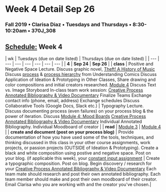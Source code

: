 # Week 4 Detail Sep 26

### Fall 2019 • Clarisa Diaz • Tuesdays and Thursdays • 8:30-10:20am • 370J_308

## [Schedule:](./) Week 4

| wk | Tuesdays \(due on date listed\) | Thursdays \(due on date listed\) |
| --- | --- | --- | --- | --- | --- | --- |
| **4** | **Sep 24** | **Sep 26** |
| **class** | Positive and Negative Space Lecture. Discuss graphic novel, [Theft! A History of Music](https://law.duke.edu/musiccomic/download/) Discuss [process](http://blog.visualmotive.com/wp-content/uploads/2009/12/mccloud_understanding_comics.jpg) & [process hierarchy](http://i46.tinypic.com/2nrn6t0.png) from Understanding Comics Discuss Application of Ideation & Prototyping in Other Classes, Share drawing and color compositions and initial creators researched. [Module 4](http://teaching.polishedsolid.com/ip/mod4/content/index.html) Discuss Text vs. Image Storyboard In-class team work session: [Creative Process Annotated Bibliography & Video Documentary](projects/creative-process-annotated-bibliography-and-video-documentary.md) Finalize Teams Exchange contact info \(phone, email, address\) Exchange schedules Discuss Collaborative Tools \(Google Docs, Slack etc.\) | Typography Lecture. Discuss documenting process \(even failures\) on your process blog & the power of iteration. Discuss [Module 4: Mood Boards](http://teaching.polishedsolid.com/ip/mod4/content/index.html) [Creative Process Annotated Bibliography & Video Documentary](creative-process-annotated-bibliography-and-video-documentary.md)  Individual Annotated Bibliography. Individual Moodboard of creator |
| **read** | [Module 3](http://teaching.polishedsolid.com/ip/mod3/content/index.html) | [Module 4](http://teaching.polishedsolid.com/ip/mod4/content/index.html) |
| **create and document \(post on your process blog\)** | Provide documentation of how you have used some of the tools, techniques, and thinking discussed in this class in your other course assignments, work projects, or passion projects \(OUTSIDE of Ideation & Prototyping\). Create a black and white composition using postive and negative space. Post on your blog. \(if applicable this week\), your [constant input assignment](week-4-detail-sep-25.md) | Create a typographic composition. Post on blog. Begin discovery / research for your [Creative Process Annotated Bibliography & Video Documentary](creative-process-annotated-bibliography-and-video-documentary.md) Each team mate should research and post their own annotated bibliography. Each team member should make and post their own moodboard of their creator. Email Clarisa who you are working with and the creator you've chosen.|

